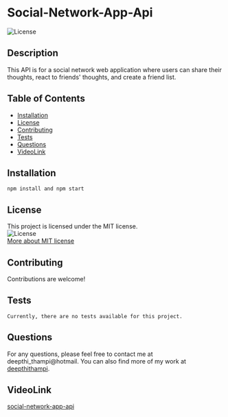 # Social-Network-App-Api
![License](https://img.shields.io/badge/License-MIT-blue)
    
## Description
This API is for a social network web application where users can share their thoughts, react to friends' thoughts, and create a friend list.
    
## Table of Contents
- [Installation](#installation)
- [License](#license)
- [Contributing](#contributing)
- [Tests](#tests)
- [Questions](#questions)
- [VideoLink](#videolink)
    
## Installation
```
npm install and npm start 
```   

## License
This project is licensed under the MIT license.  
![License](https://img.shields.io/badge/License-MIT-blue)  
[More about MIT license](https://choosealicense.com/licenses/mit/)
    
    
## Contributing
Contributions are welcome!
    
## Tests
```
Currently, there are no tests available for this project.
```
    
## Questions
For any questions, please feel free to contact me at deepthi_thampi@hotmail. 
You can also find more of my work at [deepthithampi](https://github.com/deepthithampi).

## VideoLink

[social-network-app-api](https://www.loom.com/share/0383b96c18d84835986ba3f0c9ff341f?sid=83cc5346-5efa-4e39-9a20-3e7271b67df3)



